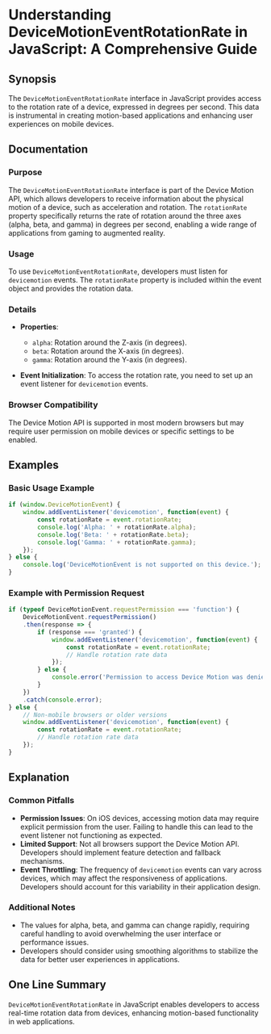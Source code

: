 <!--
Meta Description: # Understanding DeviceMotionEventRotationRate in JavaScript: A Comprehensive Guide ## Synopsis The `DeviceMotionEventRotationRate` interface in JavaSc...
Meta Keywords: rotation, rotationrate, event, motion, device
-->

# Understanding DeviceMotionEventRotationRate in JavaScript: A Comprehensive Guide

## Synopsis
The `DeviceMotionEventRotationRate` interface in JavaScript provides access to the rotation rate of a device, expressed in degrees per second. This data is instrumental in creating motion-based applications and enhancing user experiences on mobile devices.

## Documentation

### Purpose
The `DeviceMotionEventRotationRate` interface is part of the Device Motion API, which allows developers to receive information about the physical motion of a device, such as acceleration and rotation. The `rotationRate` property specifically returns the rate of rotation around the three axes (alpha, beta, and gamma) in degrees per second, enabling a wide range of applications from gaming to augmented reality.

### Usage
To use `DeviceMotionEventRotationRate`, developers must listen for `devicemotion` events. The `rotationRate` property is included within the event object and provides the rotation data.

### Details
- **Properties**:
  - `alpha`: Rotation around the Z-axis (in degrees).
  - `beta`: Rotation around the X-axis (in degrees).
  - `gamma`: Rotation around the Y-axis (in degrees).

- **Event Initialization**: To access the rotation rate, you need to set up an event listener for `devicemotion` events.

### Browser Compatibility
The Device Motion API is supported in most modern browsers but may require user permission on mobile devices or specific settings to be enabled.

## Examples

### Basic Usage Example
```javascript
if (window.DeviceMotionEvent) {
    window.addEventListener('devicemotion', function(event) {
        const rotationRate = event.rotationRate;
        console.log('Alpha: ' + rotationRate.alpha);
        console.log('Beta: ' + rotationRate.beta);
        console.log('Gamma: ' + rotationRate.gamma);
    });
} else {
    console.log('DeviceMotionEvent is not supported on this device.');
}
```

### Example with Permission Request
```javascript
if (typeof DeviceMotionEvent.requestPermission === 'function') {
    DeviceMotionEvent.requestPermission()
    .then(response => {
        if (response === 'granted') {
            window.addEventListener('devicemotion', function(event) {
                const rotationRate = event.rotationRate;
                // Handle rotation rate data
            });
        } else {
            console.error('Permission to access Device Motion was denied.');
        }
    })
    .catch(console.error);
} else {
    // Non-mobile browsers or older versions
    window.addEventListener('devicemotion', function(event) {
        const rotationRate = event.rotationRate;
        // Handle rotation rate data
    });
}
```

## Explanation
### Common Pitfalls
- **Permission Issues**: On iOS devices, accessing motion data may require explicit permission from the user. Failing to handle this can lead to the event listener not functioning as expected.
- **Limited Support**: Not all browsers support the Device Motion API. Developers should implement feature detection and fallback mechanisms.
- **Event Throttling**: The frequency of `devicemotion` events can vary across devices, which may affect the responsiveness of applications. Developers should account for this variability in their application design.

### Additional Notes
- The values for alpha, beta, and gamma can change rapidly, requiring careful handling to avoid overwhelming the user interface or performance issues.
- Developers should consider using smoothing algorithms to stabilize the data for better user experiences in applications.

## One Line Summary
`DeviceMotionEventRotationRate` in JavaScript enables developers to access real-time rotation data from devices, enhancing motion-based functionality in web applications.